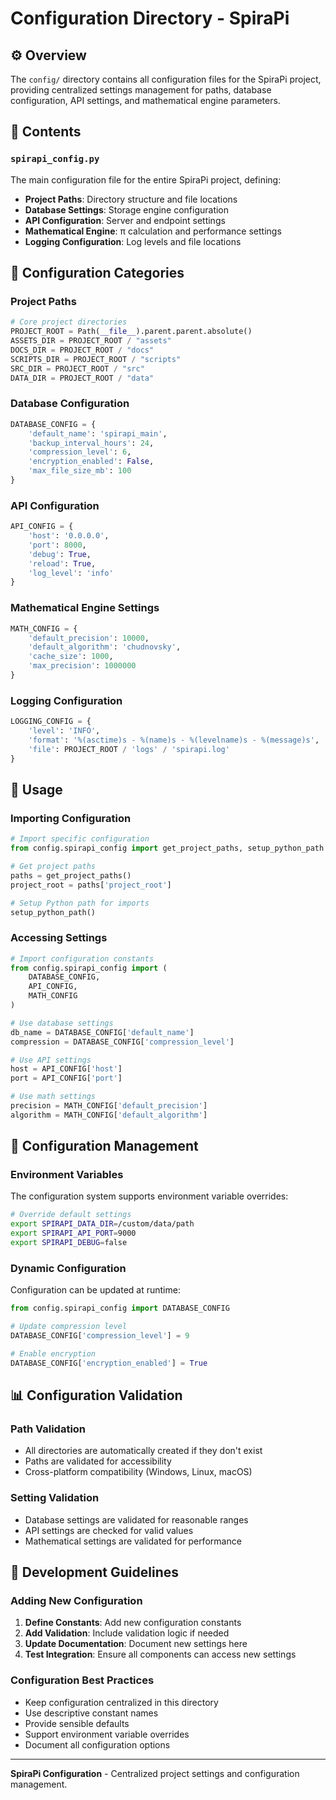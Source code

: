 # Configuration Directory - SpiraPi

## ⚙️ Overview

The `config/` directory contains all configuration files for the SpiraPi project, providing centralized settings management for paths, database configuration, API settings, and mathematical engine parameters.

## 📁 Contents

### `spirapi_config.py`
The main configuration file for the entire SpiraPi project, defining:
- **Project Paths**: Directory structure and file locations
- **Database Settings**: Storage engine configuration
- **API Configuration**: Server and endpoint settings
- **Mathematical Engine**: π calculation and performance settings
- **Logging Configuration**: Log levels and file locations

## 🔧 Configuration Categories

### Project Paths
```python
# Core project directories
PROJECT_ROOT = Path(__file__).parent.parent.absolute()
ASSETS_DIR = PROJECT_ROOT / "assets"
DOCS_DIR = PROJECT_ROOT / "docs"
SCRIPTS_DIR = PROJECT_ROOT / "scripts"
SRC_DIR = PROJECT_ROOT / "src"
DATA_DIR = PROJECT_ROOT / "data"
```

### Database Configuration
```python
DATABASE_CONFIG = {
    'default_name': 'spirapi_main',
    'backup_interval_hours': 24,
    'compression_level': 6,
    'encryption_enabled': False,
    'max_file_size_mb': 100
}
```

### API Configuration
```python
API_CONFIG = {
    'host': '0.0.0.0',
    'port': 8000,
    'debug': True,
    'reload': True,
    'log_level': 'info'
}
```

### Mathematical Engine Settings
```python
MATH_CONFIG = {
    'default_precision': 10000,
    'default_algorithm': 'chudnovsky',
    'cache_size': 1000,
    'max_precision': 1000000
}
```

### Logging Configuration
```python
LOGGING_CONFIG = {
    'level': 'INFO',
    'format': '%(asctime)s - %(name)s - %(levelname)s - %(message)s',
    'file': PROJECT_ROOT / 'logs' / 'spirapi.log'
}
```

## 🚀 Usage

### Importing Configuration
```python
# Import specific configuration
from config.spirapi_config import get_project_paths, setup_python_path

# Get project paths
paths = get_project_paths()
project_root = paths['project_root']

# Setup Python path for imports
setup_python_path()
```

### Accessing Settings
```python
# Import configuration constants
from config.spirapi_config import (
    DATABASE_CONFIG, 
    API_CONFIG, 
    MATH_CONFIG
)

# Use database settings
db_name = DATABASE_CONFIG['default_name']
compression = DATABASE_CONFIG['compression_level']

# Use API settings
host = API_CONFIG['host']
port = API_CONFIG['port']

# Use math settings
precision = MATH_CONFIG['default_precision']
algorithm = MATH_CONFIG['default_algorithm']
```

## 🔄 Configuration Management

### Environment Variables
The configuration system supports environment variable overrides:
```bash
# Override default settings
export SPIRAPI_DATA_DIR=/custom/data/path
export SPIRAPI_API_PORT=9000
export SPIRAPI_DEBUG=false
```

### Dynamic Configuration
Configuration can be updated at runtime:
```python
from config.spirapi_config import DATABASE_CONFIG

# Update compression level
DATABASE_CONFIG['compression_level'] = 9

# Enable encryption
DATABASE_CONFIG['encryption_enabled'] = True
```

## 📊 Configuration Validation

### Path Validation
- All directories are automatically created if they don't exist
- Paths are validated for accessibility
- Cross-platform compatibility (Windows, Linux, macOS)

### Setting Validation
- Database settings are validated for reasonable ranges
- API settings are checked for valid values
- Mathematical settings are validated for performance

## 🚧 Development Guidelines

### Adding New Configuration
1. **Define Constants**: Add new configuration constants
2. **Add Validation**: Include validation logic if needed
3. **Update Documentation**: Document new settings here
4. **Test Integration**: Ensure all components can access new settings

### Configuration Best Practices
- Keep configuration centralized in this directory
- Use descriptive constant names
- Provide sensible defaults
- Support environment variable overrides
- Document all configuration options

---

**SpiraPi Configuration** - Centralized project settings and configuration management.
